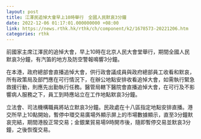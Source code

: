 ```yaml
---
layout: post
title: 江澤民追悼大會早上10時舉行　全國人民默哀3分鐘
date: 2022-12-06 01:17:01.000000000 +08:00
link: https://news.rthk.hk/rthk/ch/component/k2/1678573-20221206.htm
categories: rthk
---
```


前國家主席江澤民的追悼大會，早上10時在北京人民大會堂舉行，期間全國人民默哀3分鐘，有汽笛的地方及防空警報鳴響3分鐘。

在本港，政府總部會直播追悼大會，供行政會議成員與政府總部員工收看和默哀，所有政策局及部門應在可行情況下，在辦公地點安排收看追悼大會，如需執行緊急救援行動，則應先出勤執行任務。醫管局轄下醫院會直播追悼大會，在可行及不影響病人服務之下，員工到時應站立在工作地點默哀3分鐘。

立法會、司法機構職員將站立默哀3分鐘。民政處在十八區指定地點安排直播。港交所早上10點開始，暫停中環交易廣場外顯示屏上的市場數據顯示，直至3分鐘默哀完結，期間港股正常交易；金銀業貿易場9時開市後，隨即暫停交易並默哀3分鐘，之後恢復交易。
